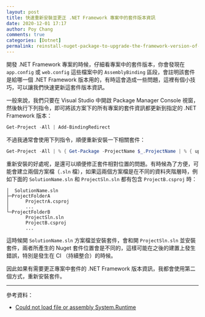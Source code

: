 ```yaml
---
layout: post
title: 快速重新安裝並更正 .NET Framework 專案中的套件版本資訊
date: 2020-12-01 17:17
author: Poy Chang
comments: true
categories: [Dotnet]
permalink: reinstall-nuget-package-to-upgrade-the-framework-version-of-all-projects/
---
```


開發 .NET Framework 專案的時候，仔細看專案中的套件版本，你會發現在 `app.config` 或 `web.config` 這些檔案中的 `AssemblyBinding` 區段，會註明該套件是給哪一個 .NET Framework 版本用的，有時這會造成一些問題，這裡有個小技巧，可以讓我們快速更新這套件版本資訊。

一般來說，我們只要在 Visual Studio 中開啟 Package Manager Console 視窗，然後執行下列指令，即可將該方案下的所有專案的套件資訊都更新到指定的 .NET Framework 版本：

```ps1
Get-Project -All | Add-BindingRedirect
```

不過我通常會使用下列指令，順便重新安裝一下相關套件：

```ps1
Get-Project -All | % { Get-Package -ProjectName $_.ProjectName | % { update-package $_.Id -reinstall -ProjectName $_.ProjectName -ignoreDependencies } }
```

重新安裝的好處呢，是還可以順便修正套件相對位置的問題。有時候為了方便，可能會建立兩個方案檔（`.sln` 檔），如果這兩個方案檔是在不同的資料夾階層時，例如下面的 `SolutionName.sln` 和 `ProjectSln.sln` 都有包含 `ProjectB.csproj` 時：

```
│  SolutionName.sln
├─ProjectFolderA
│      ProjectrA.csproj
│      ...
└─ProjectFolderB
       ProjectSln.sln
       ProjectB.csproj
       ...
```

這時候開 `SolutionName.sln` 方案檔並安裝套件，會和開 `ProjectSln.sln` 並安裝套件，兩者所產生的 Nuget 套件位置會是不同的，這樣可能在之後的建置上發生錯誤，特別是發生在 CI （持續整合）的時候。

因此如果有需要更正專案中套件的 .NET Framework 版本資訊，我都會使用第二個方式，重新安裝套件。

----------

參考資料：

* [Could not load file or assembly System.Runtime](https://stackoverflow.com/questions/48503930/could-not-load-file-or-assembly-system-runtime-version-4-1-2-0/58406377#58406377)
